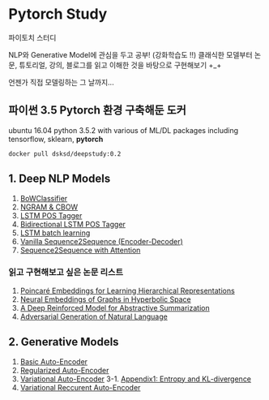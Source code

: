 # Pytorch Study

파이토치 스터디 

NLP와 Generative Model에 관심을 두고 공부! (강화학습도 !!)
클래식한 모델부터 논문, 튜토리얼, 강의, 블로그를 읽고 이해한 것을 바탕으로 
구현해보기 +_+ 

언젠가 직접 모델링하는 그 날까지...


## 파이썬 3.5 Pytorch 환경 구축해둔 도커

ubuntu 16.04 python 3.5.2 with various of ML/DL packages including tensorflow, sklearn, <strong>pytorch</strong>

`docker pull dsksd/deepstudy:0.2`


## 1. Deep NLP Models

1. <a href="https://github.com/DSKSD/PT_dsksd/blob/master/deepnlp/01_DL_for_NLP_BoWClassifier.ipynb">BoWClassifier</a>
2. <a href="https://github.com/DSKSD/PT_dsksd/blob/master/deepnlp/02_DL_FOR_NLP_NGRAM.ipynb">NGRAM & CBOW</a>
3. <a href="https://github.com/DSKSD/PT_dsksd/blob/master/deepnlp/03_DL_FOR_NLP_LSTM.ipynb">LSTM POS Tagger</a>
4. <a href="https://github.com/DSKSD/PT_dsksd/blob/master/deepnlp/04_DL_FOR_NLP_BILSTMCRF.ipynb">Bidirectional LSTM POS Tagger</a>
5. <a href="https://github.com/DSKSD/PT_dsksd/blob/master/deepnlp/05_LSTM_Batch.ipynb">LSTM batch learning</a>
6. <a href="https://github.com/DSKSD/PT_dsksd/blob/master/deepnlp/06_Seq2Seq_vanilla.ipynb">Vanilla Sequence2Sequence (Encoder-Decoder)</a>
7. <a href="https://github.com/DSKSD/PT_dsksd/blob/master/deepnlp/07_Seq2Seq_Attention.ipynb">Sequence2Sequence with Attention</a>


### 읽고 구현해보고 싶은 논문 리스트

1. <a href="https://arxiv.org/abs/1705.08039">Poincaré Embeddings for Learning Hierarchical Representations</a>
2. <a href="https://arxiv.org/abs/1705.10359">Neural Embeddings of Graphs in Hyperbolic Space</a>
3. <a href="https://arxiv.org/abs/1705.04304">A Deep Reinforced Model for Abstractive Summarization</a>
4. <a href="https://arxiv.org/abs/1705.10929">Adversarial Generation of Natural Language</a>

## 2. Generative Models

1. <a href="https://github.com/DSKSD/PT_dsksd/blob/master/generative_model/01.Simple_Autoencoder.ipynb">Basic Auto-Encoder</a>
2. <a href="https://github.com/DSKSD/PT_dsksd/blob/master/generative_model/02.Regularized_Autoencoders.ipynb">Regularized Auto-Encoder</a>
3. <a href="https://github.com/DSKSD/PT_dsksd/blob/master/generative_model/03.Variational_Autoencoder.ipynb">Variational Auto-Encoder</a>
3-1. <a href="https://github.com/DSKSD/PT_dsksd/blob/master/generative_model/03_1_Appendix_Entropy%26KL-Divergence.ipynb">Appendix1: Entropy and KL-divergence</a>
4. <a href="https://github.com/DSKSD/PT_dsksd/blob/master/generative_model/04.Variational_Recurrent_Autoencoder.ipynb">Variational Reccurent Auto-Encoder</a>
